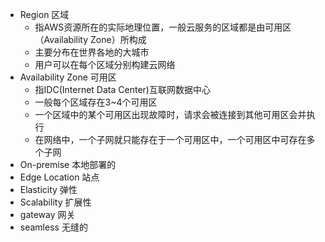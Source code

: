 - Region 区域
    * 指AWS资源所在的实际地理位置，一般云服务的区域都是由可用区（Availability Zone）所构成
    * 主要分布在世界各地的大城市
    * 用户可以在每个区域分别构建云网络
- Availability Zone 可用区
    * 指IDC(Internet Data Center)互联网数据中心
    * 一般每个区域存在3~4个可用区
    * 一个区域中的某个可用区出现故障时，请求会被连接到其他可用区会并执行
    * 在网络中，一个子网就只能存在于一个可用区中，一个可用区中可存在多个子网
- On-premise 本地部署的
- Edge Location 站点
- Elasticity 弹性
- Scalability 扩展性
- gateway 网关
- seamless 无缝的
